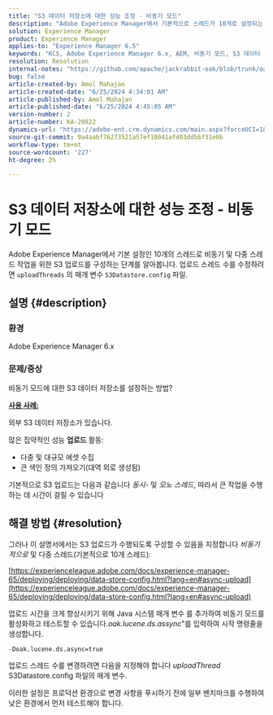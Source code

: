 ```yaml
---
title: "S3 데이터 저장소에 대한 성능 조정 - 비동기 모드"
description: "Adobe Experience Manager에서 기본적으로 스레드가 10개로 설정되는 비동기 및 다중 스레드 작업에 대한 S3 업로드를 설정하는 방법에 대해 알아봅니다."
solution: Experience Manager
product: Experience Manager
applies-to: "Experience Manager 6.5"
keywords: "KCS, Adobe Experience Manager 6.x, AEM, 비동기 모드, S3 데이터 소스, OSGi"
resolution: Resolution
internal-notes: "https://github.com/apache/jackrabbit-oak/blob/trunk/oak-blob-plugins/src/main/java/org/apache/jackrabbit/oak/plugins/blob/AbstractSharedCachingDataStore.java#L250"
bug: false
article-created-by: Amol Mahajan
article-created-date: "6/25/2024 4:34:01 AM"
article-published-by: Amol Mahajan
article-published-date: "6/25/2024 4:45:05 AM"
version-number: 2
article-number: KA-20822
dynamics-url: "https://adobe-ent.crm.dynamics.com/main.aspx?forceUCI=1&pagetype=entityrecord&etn=knowledgearticle&id=02653d24-ac32-ef11-840a-6045bd06eea5"
source-git-commit: 9a4aabf76273521a57ef10041afd03dd56f31e0b
workflow-type: tm+mt
source-wordcount: '227'
ht-degree: 2%

---
```


# S3 데이터 저장소에 대한 성능 조정 - 비동기 모드


Adobe Experience Manager에서 기본 설정인 10개의 스레드로 비동기 및 다중 스레드 작업을 위한 S3 업로드를 구성하는 단계를 알아봅니다. 업로드 스레드 수를 수정하려면 `uploadThreads` 의 매개 변수 `S3Datastore.config` 파일.

## 설명 {#description}


### <b>환경</b>

Adobe Experience Manager 6.x



### <b>문제/증상</b>

비동기 모드에 대한 S3 데이터 저장소를 설정하는 방법?

<u><b>사용 사례:</b></u>

외부 S3 데이터 저장소가 있습니다.

많은 집약적인 성능 <b>업로드</b> 활동:

- 다중 및 대규모 에셋 수집
- 큰 색인 정의 가져오기(대역 외로 생성됨)




기본적으로 S3 업로드는 다음과 같습니다 *동시-* 및 *모노 스레드*, 따라서 큰 작업을 수행하는 데 시간이 걸릴 수 있습니다


## 해결 방법 {#resolution}


그러나 이 설명서에서는 S3 업로드가 수행되도록 구성할 수 있음을 지정합니다 *비동기적으로* 및 다중 스레드(기본적으로 10개 스레드):

[https://experienceleague.adobe.com/docs/experience-manager-65/deploying/deploying/data-store-config.html?lang=en#async-upload](https://experienceleague.adobe.com/docs/experience-manager-65/deploying/deploying/data-store-config.html?lang=en#async-upload)



업로드 시간을 크게 향상시키기 위해 Java 시스템 매개 변수 를 추가하여 비동기 모드를 활성화하고 테스트할 수 있습니다.*oak.lucene.ds.assync*&quot;를 입력하여 시작 명령줄을 생성합니다.


```
-Doak.lucene.ds.async=true
```


업로드 스레드 수를 변경하려면 다음을 지정해야 합니다 *uploadThread* S3Datastore.config 파일의 매개 변수.



이러한 설정은 프로덕션 환경으로 변경 사항을 푸시하기 전에 일부 벤치마크를 수행하여 낮은 환경에서 먼저 테스트해야 합니다.
